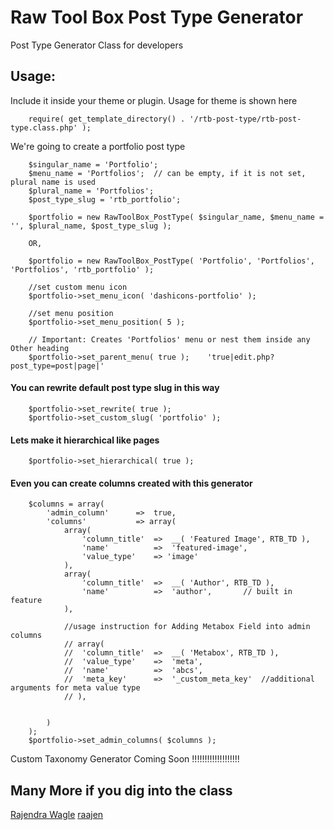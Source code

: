 # Raw Tool Box Post Type Generator
Post Type Generator Class for developers



## Usage:
Include it inside your theme or plugin. Usage for theme is shown here
````
	require( get_template_directory() . '/rtb-post-type/rtb-post-type.class.php' );
````

We're going to create a portfolio post type
````
	$singular_name = 'Portfolio';
	$menu_name = 'Portfolios';	// can be empty, if it is not set, plural name is used
	$plural_name = 'Portfolios';
	$post_type_slug = 'rtb_portfolio';

	$portfolio = new RawToolBox_PostType( $singular_name, $menu_name = '', $plural_name, $post_type_slug );

	OR,

	$portfolio = new RawToolBox_PostType( 'Portfolio', 'Portfolios', 'Portfolios', 'rtb_portfolio' );

	//set custom menu icon
	$portfolio->set_menu_icon( 'dashicons-portfolio' );

	//set menu position
	$portfolio->set_menu_position( 5 );

	// Important: Creates 'Portfolios' menu or nest them inside any Other heading
	$portfolio->set_parent_menu( true );	'true|edit.php?post_type=post|page|'
````

#### You can rewrite default post type slug in this way
````
	$portfolio->set_rewrite( true );
	$portfolio->set_custom_slug( 'portfolio' );
````

#### Lets make it hierarchical like pages
````
	$portfolio->set_hierarchical( true );
````

#### Even you can create columns created with this generator
```` 
	$columns = array(
		'admin_column'		=>	true,
		'columns'			=> array(
			array(
				'column_title'	=>	__( 'Featured Image', RTB_TD ),
				'name'			=>	'featured-image',
				'value_type'	=> 'image'
			),
			array(
				'column_title'	=>	__( 'Author', RTB_TD ),
				'name'			=>	'author',		// built in feature
			),

			//usage instruction for Adding Metabox Field into admin columns
			// array(
			// 	'column_title'	=>	__( 'Metabox', RTB_TD ),
			// 	'value_type'	=>	'meta',
			// 	'name'			=>	'abcs',
			// 	'meta_key'		=>	'_custom_meta_key'	//additional arguments for meta value type
			// ),


		)
	);
	$portfolio->set_admin_columns( $columns );
````
Custom Taxonomy Generator Coming Soon !!!!!!!!!!!!!!!!!!!
## Many More if you dig into the class
[Rajendra Wagle](http://rajendrawagle.com.np)
[raajen](https://github.com/raajen)


